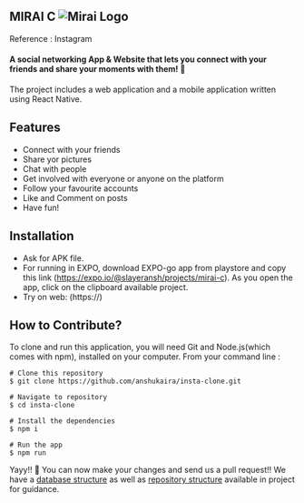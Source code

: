 ## MIRAI C ![Mirai Logo](https://github.com/anshukaira/insta-clone/blob/dev-frontend/assets/favicon.png)
Reference : Instagram

#### A social networking App & Website that lets you connect with your friends and share your moments with them! 💙
The project includes a web application and a mobile application written using React Native.

## Features
 - Connect with your friends
 - Share yor pictures
 - Chat with people
 - Get involved with everyone or anyone on the platform
 - Follow your favourite accounts
 - Like and Comment on posts
 - Have fun!

[](https://github.com/anshukaira/insta-clone/blob/dev/project%20samples/feed.jpeg)
[](https://github.com/anshukaira/insta-clone/blob/dev/project%20samples/chat.jpeg)
[](https://github.com/anshukaira/insta-clone/blob/dev/project%20samples/good%20profile.jpeg)
[](https://github.com/anshukaira/insta-clone/blob/dev/project%20samples/profile.jpeg)
[](https://github.com/anshukaira/insta-clone/blob/dev/project%20samples/1.jpeg)

## Installation
 - Ask for APK file.
 - For running in EXPO, download EXPO-go app from playstore and copy this link (https://expo.io/@slayeransh/projects/mirai-c). As you open the app, click on the clipboard available project.
 - Try on web: (https://) 
 
 
## How to Contribute?
To clone and run this application, you will need Git and Node.js(which comes with npm), installed on your computer. 
From your command line :
``` 
# Clone this repository
$ git clone https://github.com/anshukaira/insta-clone.git

# Navigate to repository
$ cd insta-clone

# Install the dependencies
$ npm i

# Run the app
$ npm run

```
Yayy!! 🎉 You can now make your changes and send us a pull request!!
We have a [database structure](https://github.com/anshukaira/insta-clone/blob/dev/DATABASE_STRUCTURE.md) as well as [repository structure](https://github.com/anshukaira/insta-clone/blob/dev/DOC_STRUCTURE) available in project for guidance.
 
